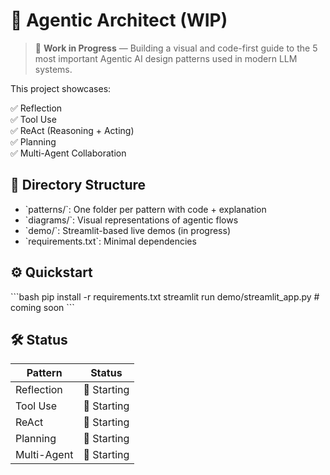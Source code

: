 # 🧠 Agentic Architect (WIP)

> 🚧 **Work in Progress** — Building a visual and code-first guide to the 5 most important Agentic AI design patterns used in modern LLM systems.

This project showcases:

✅ Reflection  
✅ Tool Use  
✅ ReAct (Reasoning + Acting)  
✅ Planning  
✅ Multi-Agent Collaboration

## 📁 Directory Structure

- \`patterns/\`: One folder per pattern with code + explanation
- \`diagrams/\`: Visual representations of agentic flows
- \`demo/\`: Streamlit-based live demos (in progress)
- \`requirements.txt\`: Minimal dependencies

## ⚙️ Quickstart

\`\`\`bash
pip install -r requirements.txt
streamlit run demo/streamlit_app.py  # coming soon
\`\`\`

## 🛠️ Status

| Pattern     | Status      |
| ----------- | ----------- |
| Reflection  | 🔧 Starting |
| Tool Use    | 🔧 Starting |
| ReAct       | 🔧 Starting |
| Planning    | 🔧 Starting |
| Multi-Agent | 🔧 Starting |
